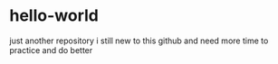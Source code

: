 # hello-world
just another repository
i still new to this github and need more time to practice and do better
